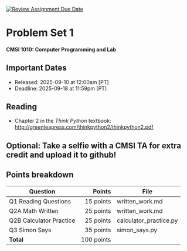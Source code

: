 [![Review Assignment Due Date](https://classroom.github.com/assets/deadline-readme-button-22041afd0340ce965d47ae6ef1cefeee28c7c493a6346c4f15d667ab976d596c.svg)](https://classroom.github.com/a/o4YYVObR)
# Problem Set 1
#### CMSI 1010: Computer Programming and Lab

## Important Dates

- Released: 2025-09-10 at 12:00am [PT]
- Deadline: 2025-09-18 at 11:59pm [PT]

## Reading
* Chapter 2 in the _Think Python_ textbook: http://greenteapress.com/thinkpython2/thinkpython2.pdf

## Optional: Take a selfie with a CMSI TA for extra credit and upload it to github!

## Points breakdown
| Question | Points | File |
| -------- | -----: | ----- |
| Q1 Reading Questions | 15 points | written_work.md |
| Q2A Math Written | 25 points | written_work.md |
| Q2B Calculator Practice | 25 points | calculator_practice.py |
| Q3 Simon Says | 35 points | simon_says.py |
| **Total** | 100 points | |
